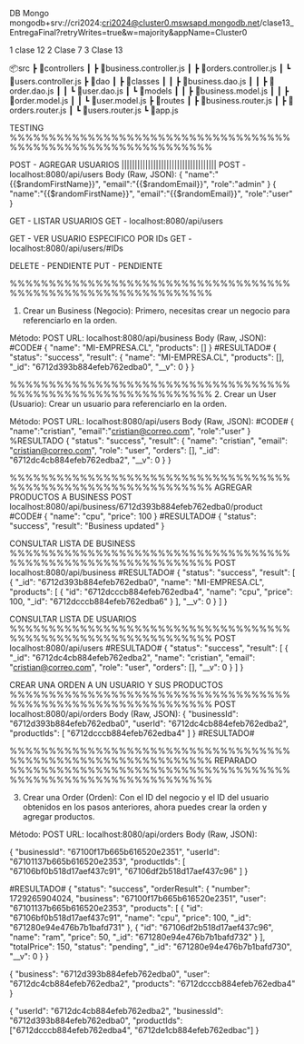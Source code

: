 DB Mongo
mongodb+srv://cri2024:cri2024@cluster0.mswsapd.mongodb.net/clase13_EntregaFinal?retryWrites=true&w=majority&appName=Cluster0

1 clase 12
2 Clase 7
3 Clase 13


📦src
 ┣ 📂controllers
 ┃ ┣ 📜business.controller.js
 ┃ ┣ 📜orders.controller.js
 ┃ ┗ 📜users.controller.js
 ┣ 📂dao
 ┃ ┣ 📂classes
 ┃ ┃ ┣ 📜business.dao.js
 ┃ ┃ ┣ 📜order.dao.js
 ┃ ┃ ┗ 📜user.dao.js
 ┃ ┗ 📂models
 ┃ ┃ ┣ 📜business.model.js
 ┃ ┃ ┣ 📜order.model.js
 ┃ ┃ ┗ 📜user.model.js
 ┣ 📂routes
 ┃ ┣ 📜business.router.js
 ┃ ┣ 📜orders.router.js
 ┃ ┗ 📜users.router.js
 ┗ 📜app.js
 












TESTING
%%%%%%%%%%%%%%%%%%%%%%%%%%%%%%%%%%%%%%%%%%%%%%%%%%%%%%%%%%%%%%

POST - AGREGAR USUARIOS
||||||||||||||||||||||||||||||||||||
POST - localhost:8080/api/users
Body (Raw, JSON):
{
    "name":"{{$randomFirstName}}",
    "email":"{{$randomEmail}}",
    "role":"admin"
}
{
    "name":"{{$randomFirstName}}",
    "email":"{{$randomEmail}}",
    "role":"user"
}




GET - LISTAR USUARIOS
GET - localhost:8080/api/users

GET - VER USUARIO ESPECIFICO POR IDs
GET - localhost:8080/api/users/#IDs


DELETE - PENDIENTE
PUT - PENDIENTE















%%%%%%%%%%%%%%%%%%%%%%%%%%%%%%%%%%%%%%%%%%%%%%%%%%%%%%%%%%%%%%
1. Crear un Business (Negocio):
Primero, necesitas crear un negocio para referenciarlo en la orden.

Método: POST
URL: localhost:8080/api/business
Body (Raw, JSON):
#CODE#
{
    "name": "MI-EMPRESA.CL",
    "products": []
}
#RESULTADO#
{
    "status": "success",
    "result": {
        "name": "MI-EMPRESA.CL",
        "products": [],
        "_id": "6712d393b884efeb762edba0",
        "__v": 0
    }
}



%%%%%%%%%%%%%%%%%%%%%%%%%%%%%%%%%%%%%%%%%%%%%%%%%%%%%%%%%%%%%%
2. Crear un User (Usuario):
Crear un usuario para referenciarlo en la orden.

Método: POST
URL: localhost:8080/api/users
Body (Raw, JSON):
#CODE#
{
    "name":"cristian",
    "email":"cristian@correo.com",
    "role":"user"
}
%RESULTADO
{
    "status": "success",
    "result": {
        "name": "cristian",
        "email": "cristian@correo.com",
        "role": "user",
        "orders": [],
        "_id": "6712dc4cb884efeb762edba2",
        "__v": 0
    }
}


%%%%%%%%%%%%%%%%%%%%%%%%%%%%%%%%%%%%%%%%%%%%%%%%%%%%%%%%%%%%%%
AGREGAR PRODUCTOS A BUSINESS
POST localhost:8080/api/business/6712d393b884efeb762edba0/product
#CODE#
{
  "name": "cpu",
  "price": 100
}
#RESULTADO#
{
    "status": "success",
    "result": "Business updated"
}



CONSULTAR LISTA DE BUSINESS
%%%%%%%%%%%%%%%%%%%%%%%%%%%%%%%%%%%%%%%%%%%%%%%%%%%%%%%%%%%%%%
POST
localhost:8080/api/business
#RESULTADO#
{
    "status": "success",
    "result": [
        {
            "_id": "6712d393b884efeb762edba0",
            "name": "MI-EMPRESA.CL",
            "products": [
                {
                    "id": "6712dcccb884efeb762edba4",
                    "name": "cpu",
                    "price": 100,
                    "_id": "6712dcccb884efeb762edba6"
                }
            ],
            "__v": 0
        }
    ]
}



CONSULTAR LISTA DE USUARIOS
%%%%%%%%%%%%%%%%%%%%%%%%%%%%%%%%%%%%%%%%%%%%%%%%%%%%%%%%%%%%%%
POST
localhost:8080/api/users
#RESULTADO#
{
    "status": "success",
    "result": [
        {
            "_id": "6712dc4cb884efeb762edba2",
            "name": "cristian",
            "email": "cristian@correo.com",
            "role": "user",
            "orders": [],
            "__v": 0
        }
    ]
}





CREAR UNA ORDEN A UN USUARIO Y SUS PRODUCTOS
%%%%%%%%%%%%%%%%%%%%%%%%%%%%%%%%%%%%%%%%%%%%%%%%%%%%%%%%%%%%%%
POST
localhost:8080/api/orders
Body (Raw, JSON):
{
  "businessId": "6712d393b884efeb762edba0",
  "userId": "6712dc4cb884efeb762edba2",
  "productIds": [
    "6712dcccb884efeb762edba4"
  ]
}
#RESULTADO#









%%%%%%%%%%%%%%%%%%%%%%%%%%%%%%%%%%%%%%%%%%%%%%%%%%%%%%%%%%%%%%
REPARADO
%%%%%%%%%%%%%%%%%%%%%%%%%%%%%%%%%%%%%%%%%%%%%%%%%%%%%%%%%%%%%%

3. Crear una Order (Orden):
Con el ID del negocio y el ID del usuario obtenidos en los pasos anteriores, ahora puedes crear la orden y agregar productos.

Método: POST
URL: localhost:8080/api/orders
Body (Raw, JSON):

{
  "businessId": "67100f17b665b616520e2351",
  "userId": "67101137b665b616520e2353",
  "productIds": [
    "67106bf0b518d17aef437c91",
    "67106df2b518d17aef437c96"
  ]
}

#RESULTADO#
{
    "status": "success",
    "orderResult": {
        "number": 1729265904024,
        "business": "67100f17b665b616520e2351",
        "user": "67101137b665b616520e2353",
        "products": [
            {
                "id": "67106bf0b518d17aef437c91",
                "name": "cpu",
                "price": 100,
                "_id": "671280e94e476b7b1bafd731"
            },
            {
                "id": "67106df2b518d17aef437c96",
                "name": "ram",
                "price": 50,
                "_id": "671280e94e476b7b1bafd732"
            }
        ],
        "totalPrice": 150,
        "status": "pending",
        "_id": "671280e94e476b7b1bafd730",
        "__v": 0
    }
}









{
  "business": "6712d393b884efeb762edba0",
  "user": "6712dc4cb884efeb762edba2",
  "products": "6712dcccb884efeb762edba4"
}


{
  "userId": "6712dc4cb884efeb762edba2",
  "businessId": "6712d393b884efeb762edba0",
  "productIds": ["6712dcccb884efeb762edba4", "6712de1cb884efeb762edbac"]
}
